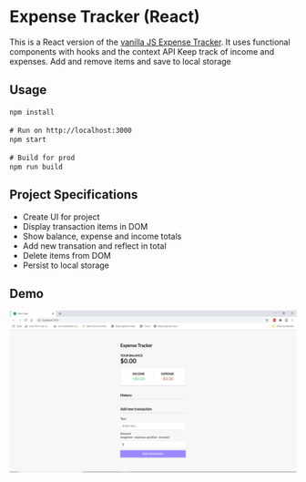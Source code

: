 # Expense Tracker (React)

This is a React version of the [vanilla JS Expense Tracker](https://github.com/pritsorathiya5181/expense-tracker-react). It uses functional components with hooks and the context API
Keep track of income and expenses. Add and remove items and save to local storage

## Usage
```
npm install

# Run on http://localhost:3000
npm start

# Build for prod
npm run build
```

## Project Specifications

- Create UI for project
- Display transaction items in DOM
- Show balance, expense and income totals
- Add new transation and reflect in total
- Delete items from DOM
- Persist to local storage



## Demo

![A dmeo of the project](./demo.png)
